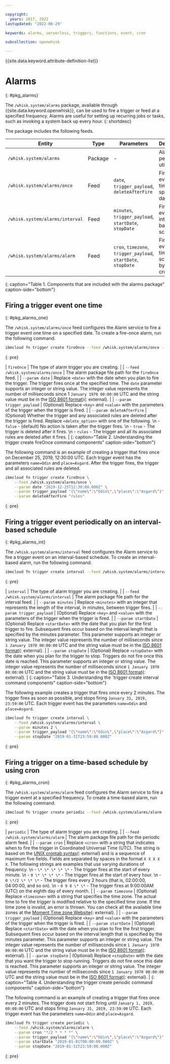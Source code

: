 ```yaml
---

copyright:
  years: 2017, 2022
lastupdated: "2022-06-29"

keywords: alarms, serverless, triggers, functions, event, cron

subcollection: openwhisk

---
```


{{site.data.keyword.attribute-definition-list}}

# Alarms 
{: #pkg_alarms}

The `/whisk.system/alarms` package, available through {{site.data.keyword.openwhisk}}, can be used to fire a trigger or feed at a specified frequency. Alarms are useful for setting up recurring jobs or tasks, such as invoking a system back up every hour.
{: shortdesc}

The package includes the following feeds.

| Entity | Type | Parameters | Description |
| --- | --- | --- | --- |
| `/whisk.system/alarms` | Package | - | Alarms and periodic utility. |
| `/whisk.system/alarms/once` | Feed | `date`, `trigger_payload`, `deleteAfterFire` | Fire trigger event one time on a specific date. |
| `/whisk.system/alarms/interval` | Feed | `minutes`, `trigger_payload`, `startDate`, `stopDate` | Fire trigger event on an interval-based schedule. |
| `/whisk.system/alarms/alarm` | Feed | `cron`, `timezone`, `trigger_payload`, `startDate`, `stopDate` | Fire trigger event on a time-based schedule by using cron. |
{: caption="Table 1. Components that are included with the alarms package" caption-side="bottom"}

## Firing a trigger event one time
{: #pkg_alarms_one}

The `/whisk.system/alarms/once` feed configures the Alarm service to fire a trigger event one time on a specified date. To create a fire-once alarm, run the following command.

```sh
ibmcloud fn trigger create fireOnce --feed /whisk.system/alarms/once --param date "<date>" --param trigger_payload "{<key>:<value>,<key>:<value>}" --param deleteAfterFire "<delete_option>"
```
{: pre}

| `fireOnce` | The type of alarm trigger you are creating. |
| `--feed /whisk.system/alarms/once` | The alarm package file path for the `fireOnce` feed. |
| `--param date` | Replace `<date>` with the date when you plan to fire the trigger. The trigger fires once at the specified time. The `date` parameter supports an integer or string value. The integer value represents the number of milliseconds since 1 `January 1970 00:00:00` UTC and the string value must be in the [ISO 8601 format](https://262.ecma-international.org/5.1/)){: external}. |
| `--param trigger_payload` | (Optional) Replace `<key>` and `<value>` with the parameters of the trigger when the trigger is fired. |
| `--param deleteAfterFire` | (Optional) Whether the trigger and any associated rules are deleted after the trigger is fired. Replace `<delete_option>` with one of the following. \n - `false` - (default) No action is taken after the trigger fires. \n - `true` - The trigger is deleted after it fires. \n - `rules` - The trigger and all its associated rules are deleted after it fires. |
{: caption="Table 2. Understanding the trigger create fireOnce command components" caption-side="bottom"}

The following command is an example of creating a trigger that fires once on December 25, 2019, 12:30:00 UTC. Each trigger event has the parameters `name=Odin` and `place=Asgard`. After the trigger fires, the trigger and all associated rules are deleted.

```sh
ibmcloud fn trigger create fireOnce \
    --feed /whisk.system/alarms/once \
    --param date "2019-12-25T12:30:00.000Z" \
    --param trigger_payload "{\"name\":\"Odin\",\"place\":\"Asgard\"}" \
    --param deleteAfterFire "rules"
```
{: pre}

## Firing a trigger event periodically on an interval-based schedule
{: #pkg_alarms_int}

The `/whisk.system/alarms/interval` feed configures the Alarm service to fire a trigger event on an interval-based schedule. To create an interval-based alarm, run the following command.

```sh
ibmcloud fn trigger create interval --feed /whisk.system/alarms/interval --param minutes "<minutes>" --param trigger_payload "{<key>:<value>,<key>:<value>}" --param startDate "<start_date>" --param stopDate "<stop_date>"
```
{: pre}

| `interval` | The type of alarm trigger you are creating. |
| `--feed /whisk.system/alarms/interval` | The alarm package file path for the interval feed. |
| `--param minutes` | Replace `<minutes>` with an integer that represents the length of the interval, in minutes, between trigger fires. |
| `--param trigger_payload` | (Optional) Replace `<key>` and `<value>` with the parameters of the trigger when the trigger is fired. |
| `--param startDate` | (Optional) Replace `<startDate>` with the date that you plan for the first trigger to fire. Subsequent fires occur based on the interval length that is specified by the minutes parameter. This parameter supports an integer or string value. The integer value represents the number of milliseconds since `1 January 1970 00:00:00` UTC and the string value must be in the [ISO 8601 format](https://262.ecma-international.org/5.1/){: external}. |
| `--param stopDate` | (Optional) Replace `<stopDate>` with the date when you plan for the trigger to stop. Triggers do not fire once this date is reached. This parameter supports an integer or string value. The integer value represents the number of milliseconds since `1 January 1970 00:00:00` UTC and the string value must be in the [ISO 8601 format](https://262.ecma-international.org/5.1/){: external}. |
{: caption="Table 3. Understanding the `trigger create interval command components" caption-side="bottom"}

The following example creates a trigger that fires once every 2 minutes. The trigger fires as soon as possible, and stops firing `January 31, 2019, 23:59:00` UTC. Each trigger event has the parameters `name=Odin` and `place=Asgard`.

```sh
ibmcloud fn trigger create interval \
    --feed /whisk.system/alarms/interval \
    --param minutes 2 \
    --param trigger_payload "{\"name\":\"Odin\",\"place\":\"Asgard\"}" \
    --param stopDate "2019-01-31T23:59:00.000Z"
```
{: pre}

## Firing a trigger on a time-based schedule by using cron
{: #pkg_alarms_cron}

The `/whisk.system/alarms/alarm` feed configures the Alarm service to fire a trigger event at a specified frequency. To create a time-based alarm, run the following command.

```sh
ibmcloud fn trigger create periodic --feed /whisk.system/alarms/alarm --param cron "<cron>" --param trigger_payload "{<key>:<value>,<key>:<value>}" --param startDate "<start_date>" --param stopDate "<stop_date>"
```
{: pre}

| `periodic` | The type of alarm trigger you are creating. |
| `--feed /whisk.system/alarms/alarm` | The alarm package file path for the periodic alarm feed. |
| `--param cron` | Replace `<cron>` with a string that indicates when to fire the trigger in Coordinated Universal Time (UTC). The string is based on the [UNIX crontab syntax](http://crontab.org){: external} and is a sequence of maximum five fields. Fields are separated by spaces in the format `X X X X X`. The following strings are examples that use varying durations of frequency. \n - `\* \* \* \* \*` - The trigger fires at the start of every minute. \n - `0 \* \* \* \*` - The trigger fires at the start of every hour. \n - `0 \*/2 \* \* \*` - The trigger fires every 2 hours (that is, 02:00:00, 04:00:00, and so on). \n - `0 9 8 \* \*` - The trigger fires at 9:00:00AM (UTC) on the eighth day of every month. |
| `--param timezone` | (Optional) Replace `<timezone>` with a string that specifies the time zone. The actual time to fire the trigger is modified relative to the specified time zone. If the time zone is invalid, an error is thrown. You can check all the available time zones at the [Moment Time zone Website](http://momentjs.com/timezone/docs/#/data-loading/getting-zone-names){: external}. |
| `--param trigger_payload` | (Optional) Replace `<key>` and `<value>` with the parameters of the trigger when the trigger is fired. |
| `--param startDate` | (Optional) Replace `<startDate>` with the date when you plan to fire the first trigger. Subsequent fires occur based on the interval length that is specified by the minutes parameter. This parameter supports an integer or string value. The integer value represents the number of milliseconds since `1 January 1970 00:00:00` UTC and the string value must be in the [ISO 8601 format](https://262.ecma-international.org/5.1/){: external}. |
| `--param stopDate` | (Optional) Replace `<stopDate>` with the date that you want the trigger to stop running. Triggers do not fire once this date is reached. This parameter supports an integer or string value. The integer value represents the number of milliseconds since `1 January 1970 00:00:00` UTC and the string value must be in the [ISO 8601 format](https://262.ecma-international.org/5.1/){: external}. |
{: caption="Table 4. Understanding the trigger create periodic command components" caption-side="bottom"}

The following command is an example of creating a trigger that fires once every 2 minutes. The trigger does not start firing until
`January 1, 2019, 00:00:00` UTC and stops firing `January 31, 2019, 23:59:00` UTC. Each trigger event has the parameters `name=Odin` and `place=Asgard`.

```sh
ibmcloud fn trigger create periodic \
    --feed /whisk.system/alarms/alarm \
    --param cron "*/2 * * * *" \
    --param trigger_payload "{\"name\":\"Odin\",\"place\":\"Asgard\"}" \
    --param startDate "2019-01-01T00:00:00.000Z" \
    --param stopDate "2019-01-31T23:59:00.000Z"
```
{: pre}


